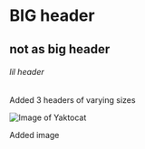# BIG header 
## not as big header 
###### lil header





Added 3 headers of varying sizes

![Image of Yaktocat](https://octodex.github.com/images/yaktocat.png) 

Added image
